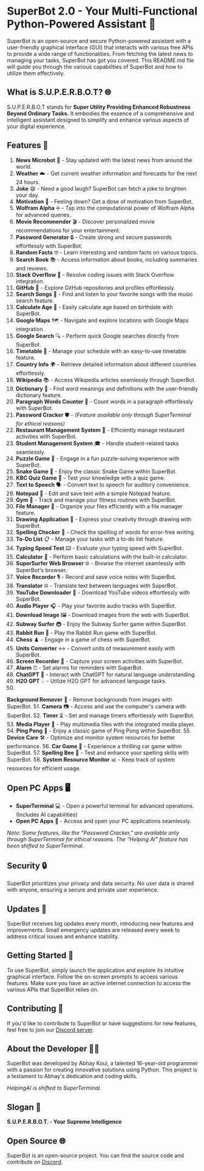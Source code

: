 # SuperBot 2.0 - Your Multi-Functional Python-Powered Assistant 👾

SuperBot is an open-source and secure Python-powered assistant with a user-friendly graphical interface (GUI) that interacts with various free APIs to provide a wide range of functionalities. From fetching the latest news to managing your tasks, SuperBot has got you covered. This README.md file will guide you through the various capabilities of SuperBot and how to utilize them effectively.

## What is S.U.P.E.R.B.O.T? 🌐

S.U.P.E.R.B.O.T stands for **Super Utility Providing Enhanced Robustness Beyond Ordinary Tasks.** It embodies the essence of a comprehensive and intelligent assistant designed to simplify and enhance various aspects of your digital experience.

## Features 🌟

1. **News Microbot** 📰 - Stay updated with the latest news from around the world.
2. **Weather** ☁️ - Get current weather information and forecasts for the next 24 hours.
3. **Joke** 😄 - Need a good laugh? SuperBot can fetch a joke to brighten your day.
4. **Motivation** 💪 - Feeling down? Get a dose of motivation from SuperBot.
5. **Wolfram Alpha** ➗ - Tap into the computational power of Wolfram Alpha for advanced queries.
6. **Movie Recommender** 🎬 - Discover personalized movie recommendations for your entertainment.
7. **Password Generator** 🔒 - Create strong and secure passwords effortlessly with SuperBot.
8. **Random Facts** 🤓 - Learn interesting and random facts on various topics.
9. **Search Book** 📚 - Access information about books, including summaries and reviews.
10. **Stack Overflow** 📌 - Resolve coding issues with Stack Overflow integration.
11. **GitHub** 🐙 - Explore GitHub repositories and profiles effortlessly.
12. **Search Songs** 🎵 - Find and listen to your favorite songs with the music search feature.
13. **Calculate Age** 🎂 - Easily calculate age based on birthdate with SuperBot.
14. **Google Maps** 🗺️ - Navigate and explore locations with Google Maps integration.
15. **Google Search** 🔍 - Perform quick Google searches directly from SuperBot.
16. **Timetable** 📅 - Manage your schedule with an easy-to-use timetable feature.
17. **Country Info** 🌍 - Retrieve detailed information about different countries effortlessly.
18. **Wikipedia** 📚 - Access Wikipedia articles seamlessly through SuperBot.
19. **Dictionary** 📖 - Find word meanings and definitions with the user-friendly dictionary feature.
20. **Paragraph Words Counter** 📝 - Count words in a paragraph effortlessly with SuperBot.
21. **Password Cracker** 🛡️ - *(Feature available only through SuperTerminal for ethical reasons)*
22. **Restaurant Management System** 🍔 - Efficiently manage restaurant activities with SuperBot.
23. **Student Management System** 🎓 - Handle student-related tasks seamlessly.
24. **Puzzle Game** 🧩 - Engage in a fun puzzle-solving experience with SuperBot.
25. **Snake Game** 🐍 - Enjoy the classic Snake Game within SuperBot.
26. **KBC Quiz Game** 🤔 - Test your knowledge with a quiz game.
27. **Text to Speech** 🗣️ - Convert text to speech for auditory convenience.
28. **Notepad** 📝 - Edit and save text with a simple Notepad feature.
29. **Gym** 💪 - Track and manage your fitness routines with SuperBot.
30. **File Manager** 📂 - Organize your files efficiently with a file manager feature.
31. **Drawing Application** 🎨 - Express your creativity through drawing with SuperBot.
32. **Spelling Checker** 📝 - Check the spelling of words for error-free writing.
33. **To-Do List** 📋 - Manage your tasks with a to-do list feature.
34. **Typing Speed Test** ⌨️ - Evaluate your typing speed with SuperBot.
35. **Calculator** 🧮 - Perform basic calculations with the built-in calculator.
36. **SuperSurfer Web Browser** 🌐 - Browse the internet seamlessly with SuperBot's browser.
37. **Voice Recorder** 🎙️ - Record and save voice notes with SuperBot.
38. **Translator** 🌐 - Translate text between languages with SuperBot.
39. **YouTube Downloader** 🎥 - Download YouTube videos effortlessly with SuperBot.
40. **Audio Player** 🎧 - Play your favorite audio tracks with SuperBot.
41. **Download Image** 🖼️ - Download images from the web with SuperBot.
42. **Subway Surfer** 🚇 - Enjoy the Subway Surfer game within SuperBot.
43. **Rabbit Run** 🐇 - Play the Rabbit Run game with SuperBot.
44. **Chess** ♟️ - Engage in a game of chess with SuperBot.
45. **Units Converter** ↔️ - Convert units of measurement easily with SuperBot.
46. **Screen Recorder** 🎥 - Capture your screen activities with SuperBot.
47. **Alarm** ⏰ - Set alarms for reminders with SuperBot.
48. **ChatGPT** 💬 - Interact with ChatGPT for natural language understanding.
49. **H2O GPT** 💡 - Utilize H2O GPT for advanced language tasks.
50.

 **Background Remover** 🌅 - Remove backgrounds from images with SuperBot.
51. **Camera** 📷 - Access and use the computer's camera with SuperBot.
52. **Timer** ⏳ - Set and manage timers effortlessly with SuperBot.
53. **Media Player** 🎵 - Play multimedia files with the integrated media player.
54. **Ping Pong** 🏓 - Enjoy a classic game of Ping Pong within SuperBot.
55. **Device Care** 🛠️ - Optimize and monitor system resources for better performance.
56. **Car Game** 🚗 - Experience a thrilling car game within SuperBot.
57. **Spelling Bee** 🐝 - Test and enhance your spelling skills with SuperBot.
58. **System Resource Monitor** 📊 - Keep track of system resources for efficient usage.

## Open PC Apps 🖥️

- **SuperTerminal** 💻 - Open a powerful terminal for advanced operations. (Includes AI capabilities)
- **Open PC Apps** 📂 - Access and open your PC applications seamlessly.

*Note: Some features, like the "Password Cracker," are available only through SuperTerminal for ethical reasons. The "Helping AI" feature has been shifted to SuperTerminal.*

## Security 🔒

SuperBot prioritizes your privacy and data security. No user data is shared with anyone, ensuring a secure and private user experience.

## Updates 🚀

SuperBot receives big updates every month, introducing new features and improvements. Small emergency updates are released every week to address critical issues and enhance stability.

## Getting Started 🚀

To use SuperBot, simply launch the application and explore its intuitive graphical interface. Follow the on-screen prompts to access various features. Make sure you have an active internet connection to access the various APIs that SuperBot relies on.

## Contributing 👥

If you'd like to contribute to SuperBot or have suggestions for new features, feel free to join our [Discord server](https://discord.gg/dftguNxwnW).

## About the Developer 👨‍💻

SuperBot was developed by Abhay Koul, a talented 16-year-old programmer with a passion for creating innovative solutions using Python. This project is a testament to Abhay's dedication and coding skills.

*HelpingAI is shifted to SuperTerminal.*

## Slogan 🚀

**S.U.P.E.R.B.O.T. - Your Supreme Intelligence**

## Open Source 🌐

SuperBot is an open-source project. You can find the source code and contribute on [Discord](https://discord.gg/dftguNxwnW).
